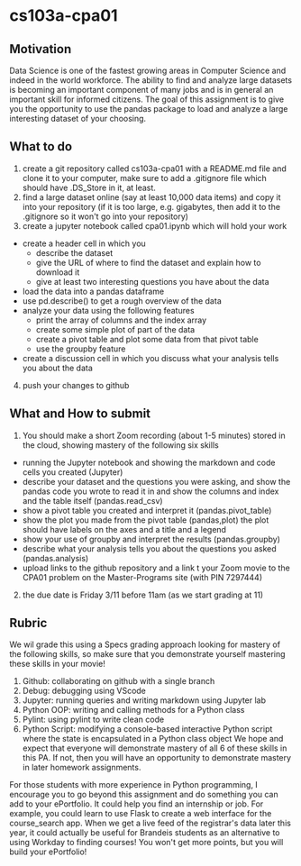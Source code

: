 # cs103a-cpa01
## Motivation 
Data Science is one of the fastest growing areas in Computer Science and indeed in the world workforce. The ability to find and analyze large datasets is becoming an important component of many jobs and is in general an important skill for informed citizens. The goal of this assignment is to give you the opportunity to use the pandas package to load and analyze a large interesting dataset of your choosing.

## What to do
1. create a git repository called cs103a-cpa01 with a README.md file and clone it to your computer, make sure to add a .gitignore file which should have .DS_Store in it, at least.
2. find a large dataset online (say at least 10,000 data items) and copy it into your repository (if it is too large, e.g. gigabytes, then add it to the .gitignore so it won't go into your repository)
3. create a jupyter notebook called cpa01.ipynb which will hold your work
  * create a header cell in which you 
    * describe the dataset
    * give the URL of where to find the dataset and explain how to download it
    * give at least two interesting questions you have about the data 
  * load the data into a pandas dataframe
  * use pd.describe() to get a rough overview of the data
  * analyze your data using the following features
    * print the array of columns and the index array
    * create some simple plot of part of the data
    * create a pivot table and plot some data from that pivot table
    * use the groupby feature
  * create a discussion cell in which you discuss what your analysis tells you about the data
4. push your changes to github




## What and How to submit

1. You should make a short Zoom recording (about 1-5 minutes) stored in the cloud, showing mastery of the following six skills
  * running the Jupyter notebook and showing the markdown and code cells you created (Jupyter)
  * describe your dataset and the questions you were asking, and show the pandas code you wrote to read it in and show the columns and index and the table itself (pandas.read_csv)
  * show a pivot table you created and interpret it (pandas.pivot_table)
  * show the plot you made from the pivot table (pandas,plot) the plot should have labels on the axes and a title and a legend
  * show your use of groupby and interpret the results (pandas.groupby)
  * describe what your analysis tells you about the questions you asked (pandas.analysis)
  * upload links to the github repository and a link t your Zoom movie to the CPA01 problem on the Master-Programs site (with PIN 7297444)
2. the due date is Friday 3/11 before 11am (as we start grading at 11)


## Rubric
We wil grade this using a Specs grading approach looking for mastery of the following skills, so make sure that you demonstrate yourself mastering these skills in your movie!
1. Github: collaborating on github with a single branch
2. Debug: debugging using VScode
3. Jupyter: running queries and writing markdown using Jupyter lab
4. Python OOP: writing and calling methods for a Python class
5. Pylint: using pylint to write clean code
6. Python Script: modifying a console-based interactive Python script where the state is encapsulated in a Python class object
We hope and expect that everyone will demonstrate mastery of all 6 of these skills in this PA. If not, then you will have an opportunity to demonstrate mastery in later homework assignments.

For those students with more experience in Python programming, I encourage you to go beyond this assignment and do something you can add to your ePortfolio. It could help you find an internship or job. For example, you could learn to use Flask to create a web interface for the course_search app. When we get a live feed of the registrar's data later this year, it could actually be useful for Brandeis students as an alternative to using Workday to finding courses!
You won't get more points, but you will build your ePortfolio!
